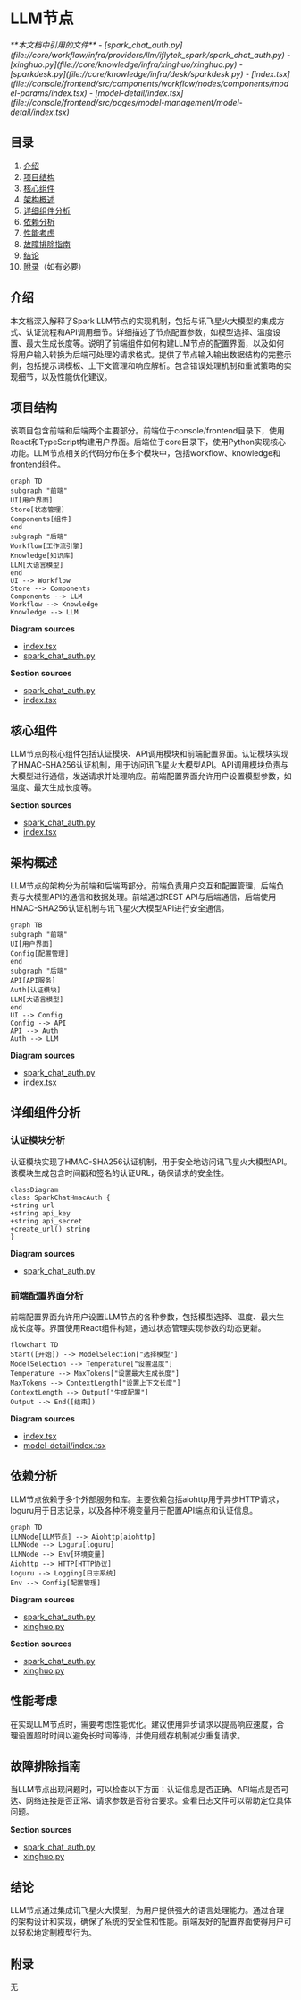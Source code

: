 # LLM节点

<cite>
**本文档中引用的文件**   
- [spark_chat_auth.py](file://core/workflow/infra/providers/llm/iflytek_spark/spark_chat_auth.py)
- [xinghuo.py](file://core/knowledge/infra/xinghuo/xinghuo.py)
- [sparkdesk.py](file://core/knowledge/infra/desk/sparkdesk.py)
- [index.tsx](file://console/frontend/src/components/workflow/nodes/components/model-params/index.tsx)
- [model-detail/index.tsx](file://console/frontend/src/pages/model-management/model-detail/index.tsx)
</cite>

## 目录
1. [介绍](#介绍)
2. [项目结构](#项目结构)
3. [核心组件](#核心组件)
4. [架构概述](#架构概述)
5. [详细组件分析](#详细组件分析)
6. [依赖分析](#依赖分析)
7. [性能考虑](#性能考虑)
8. [故障排除指南](#故障排除指南)
9. [结论](#结论)
10. [附录](#附录)（如有必要）

## 介绍
本文档深入解释了Spark LLM节点的实现机制，包括与讯飞星火大模型的集成方式、认证流程和API调用细节。详细描述了节点配置参数，如模型选择、温度设置、最大生成长度等。说明了前端组件如何构建LLM节点的配置界面，以及如何将用户输入转换为后端可处理的请求格式。提供了节点输入输出数据结构的完整示例，包括提示词模板、上下文管理和响应解析。包含错误处理机制和重试策略的实现细节，以及性能优化建议。

## 项目结构
该项目包含前端和后端两个主要部分。前端位于console/frontend目录下，使用React和TypeScript构建用户界面。后端位于core目录下，使用Python实现核心功能。LLM节点相关的代码分布在多个模块中，包括workflow、knowledge和frontend组件。

```mermaid
graph TD
subgraph "前端"
UI[用户界面]
Store[状态管理]
Components[组件]
end
subgraph "后端"
Workflow[工作流引擎]
Knowledge[知识库]
LLM[大语言模型]
end
UI --> Workflow
Store --> Components
Components --> LLM
Workflow --> Knowledge
Knowledge --> LLM
```

**Diagram sources**
- [index.tsx](file://console/frontend/src/components/workflow/nodes/components/model-params/index.tsx)
- [spark_chat_auth.py](file://core/workflow/infra/providers/llm/iflytek_spark/spark_chat_auth.py)

**Section sources**
- [spark_chat_auth.py](file://core/workflow/infra/providers/llm/iflytek_spark/spark_chat_auth.py)
- [index.tsx](file://console/frontend/src/components/workflow/nodes/components/model-params/index.tsx)

## 核心组件
LLM节点的核心组件包括认证模块、API调用模块和前端配置界面。认证模块实现了HMAC-SHA256认证机制，用于访问讯飞星火大模型API。API调用模块负责与大模型进行通信，发送请求并处理响应。前端配置界面允许用户设置模型参数，如温度、最大生成长度等。

**Section sources**
- [spark_chat_auth.py](file://core/workflow/infra/providers/llm/iflytek_spark/spark_chat_auth.py)
- [index.tsx](file://console/frontend/src/components/workflow/nodes/components/model-params/index.tsx)

## 架构概述
LLM节点的架构分为前端和后端两部分。前端负责用户交互和配置管理，后端负责与大模型API的通信和数据处理。前端通过REST API与后端通信，后端使用HMAC-SHA256认证机制与讯飞星火大模型API进行安全通信。

```mermaid
graph TB
subgraph "前端"
UI[用户界面]
Config[配置管理]
end
subgraph "后端"
API[API服务]
Auth[认证模块]
LLM[大语言模型]
end
UI --> Config
Config --> API
API --> Auth
Auth --> LLM
```

**Diagram sources**
- [spark_chat_auth.py](file://core/workflow/infra/providers/llm/iflytek_spark/spark_chat_auth.py)
- [index.tsx](file://console/frontend/src/components/workflow/nodes/components/model-params/index.tsx)

## 详细组件分析

### 认证模块分析
认证模块实现了HMAC-SHA256认证机制，用于安全地访问讯飞星火大模型API。该模块生成包含时间戳和签名的认证URL，确保请求的安全性。

```mermaid
classDiagram
class SparkChatHmacAuth {
+string url
+string api_key
+string api_secret
+create_url() string
}
```

**Diagram sources**
- [spark_chat_auth.py](file://core/workflow/infra/providers/llm/iflytek_spark/spark_chat_auth.py#L16-L86)

### 前端配置界面分析
前端配置界面允许用户设置LLM节点的各种参数，包括模型选择、温度、最大生成长度等。界面使用React组件构建，通过状态管理实现参数的动态更新。

```mermaid
flowchart TD
Start([开始]) --> ModelSelection["选择模型"]
ModelSelection --> Temperature["设置温度"]
Temperature --> MaxTokens["设置最大生成长度"]
MaxTokens --> ContextLength["设置上下文长度"]
ContextLength --> Output["生成配置"]
Output --> End([结束])
```

**Diagram sources**
- [index.tsx](file://console/frontend/src/components/workflow/nodes/components/model-params/index.tsx)
- [model-detail/index.tsx](file://console/frontend/src/pages/model-management/model-detail/index.tsx)

## 依赖分析
LLM节点依赖于多个外部服务和库。主要依赖包括aiohttp用于异步HTTP请求，loguru用于日志记录，以及各种环境变量用于配置API端点和认证信息。

```mermaid
graph TD
LLMNode[LLM节点] --> Aiohttp[aiohttp]
LLMNode --> Loguru[loguru]
LLMNode --> Env[环境变量]
Aiohttp --> HTTP[HTTP协议]
Loguru --> Logging[日志系统]
Env --> Config[配置管理]
```

**Diagram sources**
- [spark_chat_auth.py](file://core/workflow/infra/providers/llm/iflytek_spark/spark_chat_auth.py)
- [xinghuo.py](file://core/knowledge/infra/xinghuo/xinghuo.py)

**Section sources**
- [spark_chat_auth.py](file://core/workflow/infra/providers/llm/iflytek_spark/spark_chat_auth.py)
- [xinghuo.py](file://core/knowledge/infra/xinghuo/xinghuo.py)

## 性能考虑
在实现LLM节点时，需要考虑性能优化。建议使用异步请求以提高响应速度，合理设置超时时间以避免长时间等待，并使用缓存机制减少重复请求。

## 故障排除指南
当LLM节点出现问题时，可以检查以下方面：认证信息是否正确、API端点是否可达、网络连接是否正常、请求参数是否符合要求。查看日志文件可以帮助定位具体问题。

**Section sources**
- [spark_chat_auth.py](file://core/workflow/infra/providers/llm/iflytek_spark/spark_chat_auth.py)
- [xinghuo.py](file://core/knowledge/infra/xinghuo/xinghuo.py)

## 结论
LLM节点通过集成讯飞星火大模型，为用户提供强大的语言处理能力。通过合理的架构设计和实现，确保了系统的安全性和性能。前端友好的配置界面使得用户可以轻松地定制模型行为。

## 附录
无
